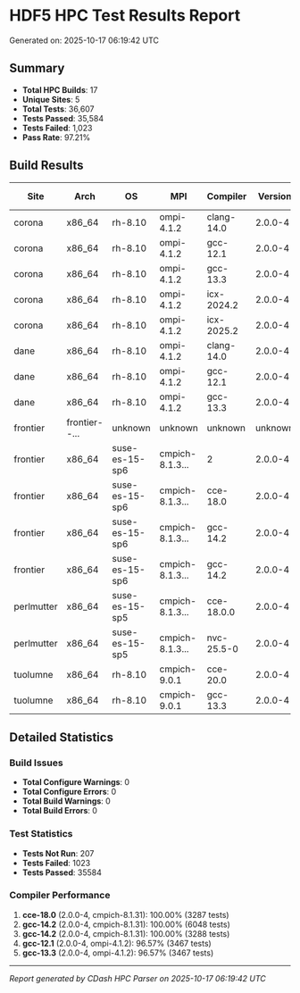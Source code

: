 # HDF5 HPC Test Results Report

Generated on: 2025-10-17 06:19:42 UTC

## Summary

- **Total HPC Builds**: 17
- **Unique Sites**: 5
- **Total Tests**: 36,607
- **Tests Passed**: 35,584
- **Tests Failed**: 1,023
- **Pass Rate**: 97.21%

## Build Results

| Site | Arch | OS | MPI | Compiler | Version | Configure | Build | Tests | Pass Rate |
|------|------|----|-----|----------|---------|-----------|-------|-------|-----------|
| corona | x86_64 | rh-8.10 | ompi-4.1.2 | clang-14.0 | 2.0.0-4 | ✅ | ✅ | 0/0 | 0.0% |
| corona | x86_64 | rh-8.10 | ompi-4.1.2 | gcc-12.1 | 2.0.0-4 | ✅ | ✅ | 3348/3467 | 96.6% |
| corona | x86_64 | rh-8.10 | ompi-4.1.2 | gcc-13.3 | 2.0.0-4 | ✅ | ✅ | 3348/3467 | 96.6% |
| corona | x86_64 | rh-8.10 | ompi-4.1.2 | icx-2024.2 | 2.0.0-4 | ✅ | ✅ | 0/0 | 0.0% |
| corona | x86_64 | rh-8.10 | ompi-4.1.2 | icx-2025.2 | 2.0.0-4 | ✅ | ✅ | 0/0 | 0.0% |
| dane | x86_64 | rh-8.10 | ompi-4.1.2 | clang-14.0 | 2.0.0-4 | ✅ | ✅ | 3157/3472 | 90.9% |
| dane | x86_64 | rh-8.10 | ompi-4.1.2 | gcc-12.1 | 2.0.0-4 | ✅ | ✅ | 3348/3468 | 96.5% |
| dane | x86_64 | rh-8.10 | ompi-4.1.2 | gcc-13.3 | 2.0.0-4 | ✅ | ✅ | 3348/3468 | 96.5% |
| frontier | frontier--... | unknown | unknown | unknown | unknown | ✅ | ✅ | 0/0 | 0.0% |
| frontier | x86_64 | suse-es-15-sp6 | cmpich-8.1.3... | 2 | 2.0.0-4 | ✅ | ✅ | 3063/3172 | 96.6% |
| frontier | x86_64 | suse-es-15-sp6 | cmpich-8.1.3... | cce-18.0 | 2.0.0-4 | ✅ | ✅ | 3287/3287 | 100.0% |
| frontier | x86_64 | suse-es-15-sp6 | cmpich-8.1.3... | gcc-14.2 | 2.0.0-4 | ✅ | ✅ | 6048/6048 | 100.0% |
| frontier | x86_64 | suse-es-15-sp6 | cmpich-8.1.3... | gcc-14.2 | 2.0.0-4 | ✅ | ✅ | 3288/3288 | 100.0% |
| perlmutter | x86_64 | suse-es-15-sp5 | cmpich-8.1.3... | cce-18.0.0 | 2.0.0-4 | ✅ | ✅ | 0/0 | 0.0% |
| perlmutter | x86_64 | suse-es-15-sp5 | cmpich-8.1.3... | nvc-25.5-0 | 2.0.0-4 | ✅ | ✅ | 0/0 | 0.0% |
| tuolumne | x86_64 | rh-8.10 | cmpich-9.0.1 | cce-20.0 | 2.0.0-4 | ✅ | ✅ | 0/0 | 0.0% |
| tuolumne | x86_64 | rh-8.10 | cmpich-9.0.1 | gcc-13.3 | 2.0.0-4 | ✅ | ✅ | 3349/3470 | 96.5% |

## Detailed Statistics

### Build Issues
- **Total Configure Warnings**: 0
- **Total Configure Errors**: 0
- **Total Build Warnings**: 0
- **Total Build Errors**: 0

### Test Statistics
- **Tests Not Run**: 207
- **Tests Failed**: 1023
- **Tests Passed**: 35584

### Compiler Performance
1. **cce-18.0** (2.0.0-4, cmpich-8.1.31): 100.00% (3287 tests)
2. **gcc-14.2** (2.0.0-4, cmpich-8.1.31): 100.00% (6048 tests)
3. **gcc-14.2** (2.0.0-4, cmpich-8.1.31): 100.00% (3288 tests)
4. **gcc-12.1** (2.0.0-4, ompi-4.1.2): 96.57% (3467 tests)
5. **gcc-13.3** (2.0.0-4, ompi-4.1.2): 96.57% (3467 tests)

---
*Report generated by CDash HPC Parser on 2025-10-17 06:19:42 UTC*
